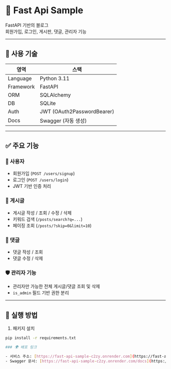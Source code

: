 # 📝 Fast Api Sample

FastAPI 기반의 블로그  
회원가입, 로그인, 게시판, 댓글, 관리자 기능

---

## 🔧 사용 기술

| 영역         | 스택                            |
|--------------|---------------------------------|
| Language     | Python 3.11                     |
| Framework    | FastAPI                         |
| ORM          | SQLAlchemy                      |
| DB           | SQLite                          |
| Auth         | JWT (OAuth2PasswordBearer)      |
| Docs         | Swagger (자동 생성)             |

---

## ✅ 주요 기능

### 👤 사용자
- 회원가입 (`POST /users/signup`)
- 로그인 (`POST /users/login`)
- JWT 기반 인증 처리

### 📝 게시글
- 게시글 작성 / 조회 / 수정 / 삭제
- 키워드 검색 (`/posts/search?q=...`)
- 페이징 조회 (`/posts/?skip=0&limit=10`)

### 💬 댓글
- 댓글 작성 / 조회
- 댓글 수정 / 삭제

### 🛡️ 관리자 기능
- 관리자만 가능한 전체 게시글/댓글 조회 및 삭제
- `is_admin` 필드 기반 권한 분리

---

## 🚀 실행 방법

1. 패키지 설치

```bash
pip install -r requirements.txt

### 🌍 배포 링크

- 서비스 주소: [https://fast-api-sample-c2zy.onrender.com](https://fast-api-sample-c2zy.onrender.com)
- Swagger 문서: [https://fast-api-sample-c2zy.onrender.com/docs](https://fast-api-sample-c2zy.onrender.com/docs)

